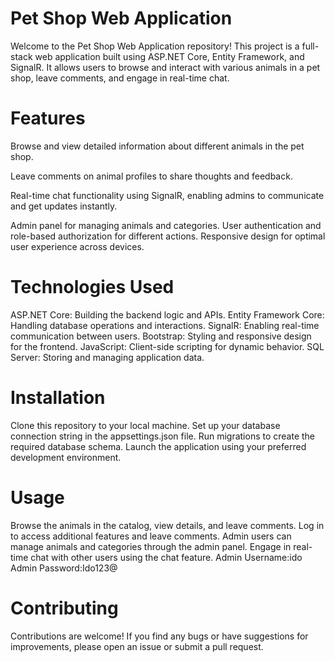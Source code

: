 # Pet Shop Web Application
Welcome to the Pet Shop Web Application repository! This project is a full-stack web application built using ASP.NET Core, Entity Framework, and SignalR.
It allows users to browse and interact with various animals in a pet shop, leave comments, and engage in real-time chat.

# Features
Browse and view detailed information about different animals in the pet shop.

Leave comments on animal profiles to share thoughts and feedback.

Real-time chat functionality using SignalR, enabling admins to communicate and get updates instantly.

Admin panel for managing animals and categories.
User authentication and role-based authorization for different actions.
Responsive design for optimal user experience across devices.

# Technologies Used
ASP.NET Core: Building the backend logic and APIs.
Entity Framework Core: Handling database operations and interactions.
SignalR: Enabling real-time communication between users.
Bootstrap: Styling and responsive design for the frontend.
JavaScript: Client-side scripting for dynamic behavior.
SQL Server: Storing and managing application data.

# Installation
Clone this repository to your local machine.
Set up your database connection string in the appsettings.json file.
Run migrations to create the required database schema.
Launch the application using your preferred development environment.

# Usage
Browse the animals in the catalog, view details, and leave comments.
Log in to access additional features and leave comments.
Admin users can manage animals and categories through the admin panel.
Engage in real-time chat with other users using the chat feature.
Admin Username:ido
Admin Password:Ido123@

# Contributing
Contributions are welcome! If you find any bugs or have suggestions for improvements, please open an issue or submit a pull request.


